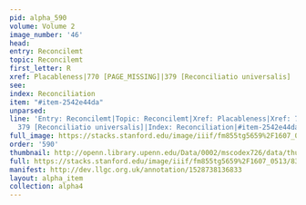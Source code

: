 ```yaml
---
pid: alpha_590
volume: Volume 2
image_number: '46'
head: 
entry: Reconcilemt
topic: Reconcilemt
first_letter: R
xref: Placableness|770 [PAGE_MISSING]|379 [Reconciliatio universalis]
see: 
index: Reconciliation
item: "#item-2542e44da"
unparsed: 
line: 'Entry: Reconcilemt|Topic: Reconcilemt|Xref: Placableness|Xref: 770 [PAGE_MISSING]|Xref:
  379 [Reconciliatio universalis]|Index: Reconciliation|#item-2542e44da'
full_image: https://stacks.stanford.edu/image/iiif/fm855tg5659%2F1607_0513/full/full/0/default.jpg
order: '590'
thumbnail: http://openn.library.upenn.edu/Data/0002/mscodex726/data/thumb/1607_0513_thumb.jpg
full: https://stacks.stanford.edu/image/iiif/fm855tg5659%2F1607_0513/830,1607,2892,390/full/0/default.jpg
manifest: http://dev.llgc.org.uk/annotation/1528738136833
layout: alpha_item
collection: alpha4
---
```

